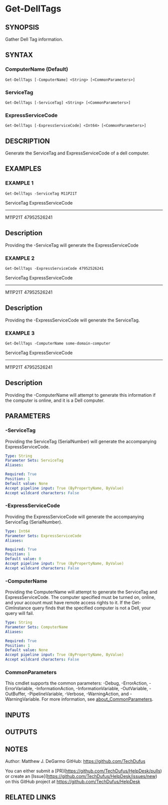 # Get-DellTags

## SYNOPSIS
Gather Dell Tag information.

## SYNTAX

### ComputerName (Default)
```
Get-DellTags [-ComputerName] <String> [<CommonParameters>]
```

### ServiceTag
```
Get-DellTags [-ServiceTag] <String> [<CommonParameters>]
```

### ExpressServiceCode
```
Get-DellTags [-ExpressServiceCode] <Int64> [<CommonParameters>]
```

## DESCRIPTION
Generate the ServiceTag and ExpressServiceCode of a dell computer.

## EXAMPLES

### EXAMPLE 1
```
Get-DellTags -ServiceTag M11P21T
```

ServiceTag ExpressServiceCode
---------- ------------------
M11P21T           47952526241

Description
-----------
Providing the -ServiceTag will generate the ExpressServiceCode

### EXAMPLE 2
```
Get-DellTags -ExpressServiceCode 47952526241
```

ServiceTag ExpressServiceCode
---------- ------------------
M11P21T           47952526241

Description
-----------
Providing the -ExpressServiceCode will generate the ServiceTag.

### EXAMPLE 3
```
Get-DellTags -ComputerName some-domain-computer
```

ServiceTag ExpressServiceCode
---------- ------------------
M11P21T           47952526241

Description
-----------
Providing the -ComputerName will attempt to generate this information if the computer is online, and it is a Dell computer.

## PARAMETERS

### -ServiceTag
Providing the ServiceTag (SerialNumber) will generate the accompanying ExpressServiceCode.

```yaml
Type: String
Parameter Sets: ServiceTag
Aliases:

Required: True
Position: 1
Default value: None
Accept pipeline input: True (ByPropertyName, ByValue)
Accept wildcard characters: False
```

### -ExpressServiceCode
Providing the ExpressServiceCode will generate the accompanying ServiceTag (SerialNumber).

```yaml
Type: Int64
Parameter Sets: ExpressServiceCode
Aliases:

Required: True
Position: 1
Default value: 0
Accept pipeline input: True (ByPropertyName, ByValue)
Accept wildcard characters: False
```

### -ComputerName
Providing the ComputerName will attempt to generate the ServiceTag and ExpressServiceCode.
The computer specified must be turned on, online, and your account must have remote access rights to it.
If the Get-CimInstance query finds that the specified computer is not a Dell, your query will fail.

```yaml
Type: String
Parameter Sets: ComputerName
Aliases:

Required: True
Position: 1
Default value: None
Accept pipeline input: True (ByPropertyName, ByValue)
Accept wildcard characters: False
```

### CommonParameters
This cmdlet supports the common parameters: -Debug, -ErrorAction, -ErrorVariable, -InformationAction, -InformationVariable, -OutVariable, -OutBuffer, -PipelineVariable, -Verbose, -WarningAction, and -WarningVariable. For more information, see [about_CommonParameters](http://go.microsoft.com/fwlink/?LinkID=113216).

## INPUTS

## OUTPUTS

## NOTES
Author: Matthew J.
DeGarmo
GitHub: https://github.com/TechDufus

You can either submit a \[PR\](https://github.com/TechDufus/HelpDesk/pulls)
    or create an \[Issue\](https://github.com/TechDufus/HelpDesk/issues/new)
    on this GitHub project at https://github.com/TechDufus/HelpDesk

## RELATED LINKS
